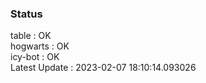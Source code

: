 ### Status


table : OK  
hogwarts : OK  
icy-bot : OK  
Latest Update : 2023-02-07 18:10:14.093026
